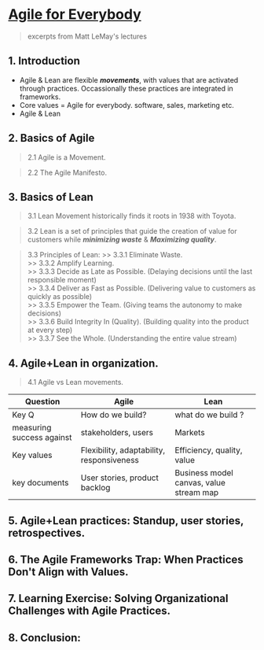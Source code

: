 # [Agile for Everybody](https://learning.oreilly.com/videos/agile-for-everybody-the/9781491989401/9781491989401-video312753/)
>excerpts from Matt LeMay's lectures

## 1. Introduction
* Agile & Lean are flexible ***movements***, with values that are activated through practices. Occassionally these practices are integrated in frameworks.
* Core values = Agile for everybody. software, sales, marketing etc.
* Agile & Lean 

## 2. Basics of Agile
>2.1 Agile is a Movement.

>2.2 The Agile Manifesto.

## 3. Basics of Lean

>3.1 Lean Movement historically finds it roots in 1938 with Toyota.

>3.2 Lean is a set of principles that guide the creation of value for customers while ***minimizing waste*** & ***Maximizing quality***.

>3.3 Principles of Lean:
    >> 3.3.1 Eliminate Waste.  
    >> 3.3.2 Amplify Learning.  
    >> 3.3.3 Decide as Late as Possible.  (Delaying decisions until the last responsible moment)  
    >> 3.3.4 Deliver as Fast as Possible.  (Delivering value to customers as quickly as possible)  
    >> 3.3.5 Empower the Team. (Giving teams the autonomy to make decisions)  
    >> 3.3.6 Build Integrity In (Quality). (Building quality into the product at every step)  
    >> 3.3.7 See the Whole.  (Understanding the entire value stream)  



## 4. Agile+Lean in organization.

>4.1 Agile vs Lean movements.

| Question | Agile | Lean |
|-------|------|------|
|Key Q | How do we build?| what do we build ?|
|measuring success against| stakeholders, users | Markets
|Key values| Flexibility, adaptability, responsiveness | Efficiency, quality, value|
key documents | User stories, product backlog | Business model canvas, value stream map|


## 5. Agile+Lean practices: Standup, user stories, retrospectives.

## 6. The Agile Frameworks Trap: When Practices Don't Align with Values.

## 7. Learning Exercise: Solving Organizational Challenges with Agile Practices.

## 8. Conclusion: 
